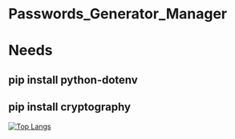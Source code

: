 # Passwords_Generator_Manager

# Needs
## pip install python-dotenv
## pip install cryptography

[![Top Langs](https://github-readme-stats.vercel.app/api/top-langs/?username=cjovignot&layout=compact)](https://github.com/cjovignot)
